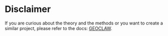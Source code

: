 # Disclaimer
If you are curious about the theory and the methods or you want to create a similar project, please refer to the docs: [GEOCLAW](https://www.clawpack.org/geoclaw).